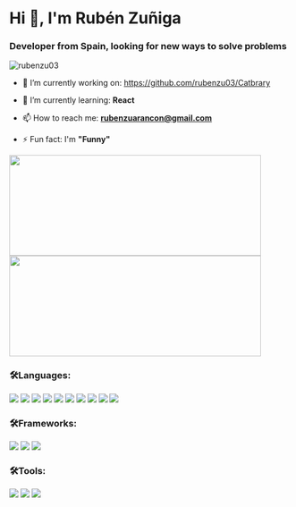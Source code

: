 <h1>Hi 👋, I'm Rubén Zuñiga</h1>
<h3>Developer from Spain, looking for new ways to solve problems</h3>

<p align="left"> <img src="https://komarev.com/ghpvc/?username=rubenzu03&label=Profile%20views&color=0e75b6&style=flat" alt="rubenzu03" /> </p>

- 🔭 I’m currently working on: <a> https://github.com/rubenzu03/Catbrary </a>

- 🌱 I’m currently learning: **React**

- 📫 How to reach me: **rubenzuarancon@gmail.com**

- ⚡ Fun fact: I'm **"Funny"**

<p align="left">
   <img height="180em" width="450em" src="https://github-readme-stats-eight-theta.vercel.app/api?username=rubenzu03&show_icons=true&theme=algolia&include_all_commits=true&count_private=true"/>
   <img height="180em" width="450em" src="https://github-readme-stats-eight-theta.vercel.app/api/top-langs/?username=rubenzu03&layout=compact&langs_count=8&theme=algolia&count_private=true"/>
</p>

<h3 align="left">🛠Languages:</h3>
<p>
   <img src="https://img.shields.io/badge/-Python-3776AB?logo=Python&logoColor=white"/>
   <img src="https://img.shields.io/badge/-C-A8B9CC?logo=c&logoColor=white"/>
   <img src="https://img.shields.io/badge/-C++-00599C?logo=cplusplus&Color=white"/>
   <img src="https://img.shields.io/badge/-C%23-9c75d5"/>
   <img src="https://img.shields.io/badge/-Java-FC4C02?logo=&logoColor=white"/>
   <img src="https://img.shields.io/badge/-Kotlin-7F52FF?logo=kotlin&logoColor=white"/>
   <img src="https://img.shields.io/badge/-JavaScript-F7DF1E?logo=javascript&logoColor=242424"/>
   <img src="https://img.shields.io/badge/-HTML-E34F26?logo=html5&logoColor=white"/>
   <img src="https://img.shields.io/badge/-CSS-663399?logo=css&logoColor=white"/>
   <img src="https://img.shields.io/badge/-SQLite-003B57?logo=sqlite"/>
</p>
<h3 align="left">🛠Frameworks:</h3>
<p>
   <img src="https://img.shields.io/badge/-Spring-6DB33F?logo=spring&logoColor=white"/>
   <img src="https://img.shields.io/badge/-Django-092E20?logo=django&logoColor=white"/>
   <img src="https://img.shields.io/badge/-Jetpack Compose-4285F4?logo=jetpackcompose&logoColor=white"/>
</p>
<h3 align="left">🛠Tools:</h3>
<p>
   <img src="https://img.shields.io/badge/-Android Studio-3DDC84?logo=androidstudio&logoColor=black"/>
   <img src="https://img.shields.io/badge/-Unity-FFFFFF?logo=unity&logoColor=black"/>
   <img src="https://img.shields.io/badge/-Blender-E87D0D?logo=Blender&logoColor=white"/>
</p>


<!--
**rubenzu03/rubenzu03** is a ✨ _special_ ✨ repository because its `README.md` (this file) appears on your GitHub profile.

Here are some ideas to get you started:

- 🔭 I’m currently working on ...
- 🌱 I’m currently learning ...
- 👯 I’m looking to collaborate on ...
- 🤔 I’m looking for help with ...
- 💬 Ask me about ...
- 📫 How to reach me: ...
- 😄 Pronouns: ...
- ⚡ Fun fact: ...
-->
